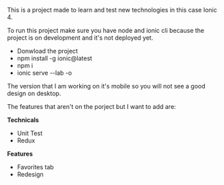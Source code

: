 This is a project made to learn and test new technologies in this case Ionic 4.

To run this project make sure you have node and ionic cli because the project is on development and it's not deployed yet.

* Donwload the project
* npm install -g ionic@latest
* npm i
* ionic serve --lab -o

The version that I am working on it's mobile so you will not see a good design on desktop.

The features that aren't on the porject but I want to add are:

**Technicals**
- Unit Test
- Redux

**Features**
- Favorites tab
- Redesign